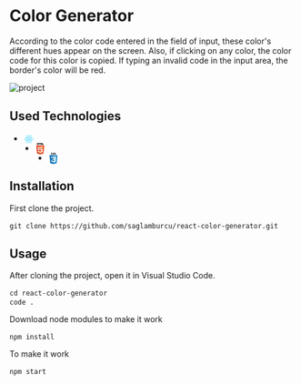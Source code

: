 # Color Generator
According to the color code entered in the field of input, these color's different hues appear on the screen. Also, if clicking on any color, the color code for this color is copied. If typing an invalid code in the input area, the border's color will be red.

![project](./public/images/project.gif)

## Used Technologies
* <img align="left" height="20" src="https://raw.githubusercontent.com/github/explore/80688e429a7d4ef2fca1e82350fe8e3517d3494d/topics/react/react.png">

* <img align="left" style="margin-right: 3px" height="20" src="https://raw.githubusercontent.com/github/explore/80688e429a7d4ef2fca1e82350fe8e3517d3494d/topics/html/html.png">

* <img align="left" style="margin-right: 3px" height="20" src="https://raw.githubusercontent.com/github/explore/80688e429a7d4ef2fca1e82350fe8e3517d3494d/topics/css/css.png">

## Installation
First clone the project.
```
git clone https://github.com/saglamburcu/react-color-generator.git
```

## Usage
After cloning the project, open it in Visual Studio Code.
```
cd react-color-generator
code .
```
Download node modules to make it work
```
npm install
```
To make it work
```
npm start
```